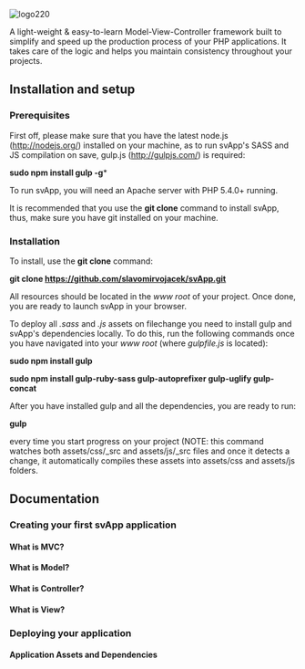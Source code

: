 ![logo220](https://cloud.githubusercontent.com/assets/4658565/2871400/26300ca4-d309-11e3-85c9-b893c24e961f.png)

A light-weight & easy-to-learn Model-View-Controller framework built to simplify and speed up the production process of your PHP applications. It takes care of the logic and helps you maintain consistency throughout your projects.

## Installation and setup

### Prerequisites

First off, please make sure that you have the latest node.js (http://nodejs.org/) installed on your machine, as to run svApp's SASS and JS compilation on save, gulp.js (http://gulpjs.com/) is required:

**sudo npm install gulp -g***

To run svApp, you will need an Apache server with PHP 5.4.0+ running.

It is recommended that you use the **git clone** command to install svApp, thus, make sure you have git installed on your machine.

### Installation

To install, use the **git clone** command:

**git clone https://github.com/slavomirvojacek/svApp.git**

All resources should be located in the *www root* of your project. Once done, you are ready to launch svApp in your browser.

To deploy all *.sass* and *.js* assets on filechange you need to install gulp and svApp's dependencies locally. To do this, run the following commands once you have navigated into your *www root* (where *gulpfile.js* is located):

**sudo npm install gulp**

**sudo npm install gulp-ruby-sass gulp-autoprefixer gulp-uglify gulp-concat**

After you have installed gulp and all the dependencies, you are ready to run:

**gulp**

every time you start progress on your project (NOTE: this command watches both assets/css/_src and assets/js/_src files and once it detects a change, it automatically compiles these assets into assets/css and assets/js folders.

## Documentation

### Creating your first svApp application

#### What is MVC?
#### What is Model?
#### What is Controller?
#### What is View?

### Deploying your application

#### Application Assets and Dependencies
